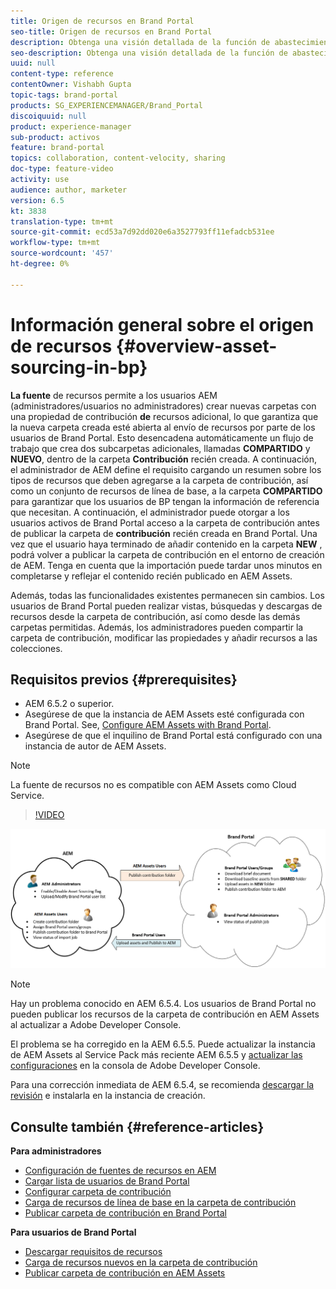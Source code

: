 ```yaml
---
title: Origen de recursos en Brand Portal
seo-title: Origen de recursos en Brand Portal
description: Obtenga una visión detallada de la función de abastecimiento de recursos lanzada en Adobe Experience Manager Assets Brand Portal.
seo-description: Obtenga una visión detallada de la función de abastecimiento de recursos lanzada en Adobe Experience Manager Assets Brand Portal.
uuid: null
content-type: reference
contentOwner: Vishabh Gupta
topic-tags: brand-portal
products: SG_EXPERIENCEMANAGER/Brand_Portal
discoiquuid: null
product: experience-manager
sub-product: activos
feature: brand-portal
topics: collaboration, content-velocity, sharing
doc-type: feature-video
activity: use
audience: author, marketer
version: 6.5
kt: 3838
translation-type: tm+mt
source-git-commit: ecd53a7d92dd020e6a3527793ff11efadcb531ee
workflow-type: tm+mt
source-wordcount: '457'
ht-degree: 0%

---
```



# Información general sobre el origen de recursos {#overview-asset-sourcing-in-bp}

**La fuente** de recursos permite a los usuarios AEM (administradores/usuarios no administradores) crear nuevas carpetas con una propiedad de contribución **de** recursos adicional, lo que garantiza que la nueva carpeta creada esté abierta al envío de recursos por parte de los usuarios de Brand Portal. Esto desencadena automáticamente un flujo de trabajo que crea dos subcarpetas adicionales, llamadas **COMPARTIDO** y **NUEVO**, dentro de la carpeta **Contribución** recién creada. A continuación, el administrador de AEM define el requisito cargando un resumen sobre los tipos de recursos que deben agregarse a la carpeta de contribución, así como un conjunto de recursos de línea de base, a la carpeta **COMPARTIDO** para garantizar que los usuarios de BP tengan la información de referencia que necesitan. A continuación, el administrador puede otorgar a los usuarios activos de Brand Portal acceso a la carpeta de contribución antes de publicar la carpeta de **contribución** recién creada en Brand Portal. Una vez que el usuario haya terminado de añadir contenido en la carpeta **NEW** , podrá volver a publicar la carpeta de contribución en el entorno de creación de AEM. Tenga en cuenta que la importación puede tardar unos minutos en completarse y reflejar el contenido recién publicado en AEM Assets.

Además, todas las funcionalidades existentes permanecen sin cambios. Los usuarios de Brand Portal pueden realizar vistas, búsquedas y descargas de recursos desde la carpeta de contribución, así como desde las demás carpetas permitidas. Además, los administradores pueden compartir la carpeta de contribución, modificar las propiedades y añadir recursos a las colecciones.

## Requisitos previos {#prerequisites}

* AEM 6.5.2 o superior.
* Asegúrese de que la instancia de AEM Assets esté configurada con Brand Portal. See, [Configure AEM Assets with Brand Portal](../using/configure-aem-assets-with-brand-portal.md).
* Asegúrese de que el inquilino de Brand Portal está configurado con una instancia de autor de AEM Assets.

>[!NOTE]
>
>La fuente de recursos no es compatible con AEM Assets como Cloud Service.

>[!VIDEO](https://video.tv.adobe.com/v/29365/?quality=12)

![Abastecimiento de recursos de Brand Portal](assets/asset-sourcing.png)


>[!NOTE]
>
>Hay un problema conocido en AEM 6.5.4. Los usuarios de Brand Portal no pueden publicar los recursos de la carpeta de contribución en AEM Assets al actualizar a Adobe Developer Console.
>
>El problema se ha corregido en la AEM 6.5.5. Puede actualizar la instancia de AEM Assets al Service Pack más reciente AEM 6.5.5 y [actualizar las configuraciones](https://docs.adobe.com/content/help/en/experience-manager-65/assets/brandportal/configure-aem-assets-with-brand-portal.html#upgrade-integration-65) en la consola de Adobe Developer Console.
>
>Para una corrección inmediata de AEM 6.5.4, se recomienda [descargar la revisión](https://www.adobeaemcloud.com/content/marketplace/marketplaceProxy.html?packagePath=/content/companies/public/adobe/packages/cq650/hotfix/cq-6.5.0-hotfix-33041) e instalarla en la instancia de creación.

## Consulte también {#reference-articles}

**Para administradores**

* [Configuración de fuentes de recursos en AEM](brand-portal-configure-asset-sourcing.md)
* [Cargar lista de usuarios de Brand Portal](brand-portal-configure-asset-sourcing.md)
* [Configurar carpeta de contribución](brand-portal-contribution-folder.md)
* [Carga de recursos de línea de base en la carpeta de contribución](brand-portal-upload-baseline-assets.md)
* [Publicar carpeta de contribución en Brand Portal](brand-portal-publish-contribution-folder-to-brand-portal.md)

**Para usuarios de Brand Portal**

* [Descargar requisitos de recursos](brand-portal-download-asset-requirements.md)
* [Carga de recursos nuevos en la carpeta de contribución](brand-portal-upload-assets-to-contribution-folder.md)
* [Publicar carpeta de contribución en AEM Assets](brand-portal-publish-contribution-folder-to-aem-assets.md)
